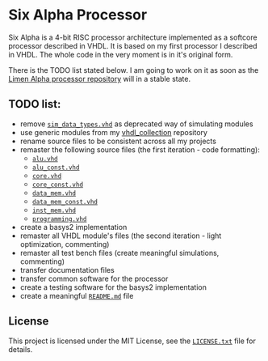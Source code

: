 # Six Alpha Processor

Six Alpha is a 4-bit RISC processor architecture implemented as a softcore processor described in VHDL. It is based on my first processor I described in VHDL. The whole code in the very moment is in it's original form.

There is the TODO list stated below. I am going to work on it as soon as the [Limen Alpha processor repository](https://github.com/dominiksalvet/limen_alpha) will in a stable state.

## TODO list:
* remove [`sim_data_types.vhd`](src/sim_data_types.vhd) as deprecated way of simulating modules
* use generic modules from my [vhdl_collection](https://github.com/dominiksalvet/vhdl_collection) repository
* rename source files to be consistent across all my projects
* remaster the following source files (the first iteration - code formatting):
  * [`alu.vhd`](src/alu.vhd)
  * [`alu_const.vhd`](src/alu_const.vhd)
  * [`core.vhd`](src/core.vhd)
  * [`core_const.vhd`](src/core_const.vhd)
  * [`data_mem.vhd`](src/data_mem.vhd)
  * [`data_mem_const.vhd`](src/data_mem_const.vhd)
  * [`inst_mem.vhd`](src/inst_mem.vhd)
  * [`programming.vhd`](src/programming.vhd)
* create a basys2 implementation
* remaster all VHDL module's files (the second iteration - light optimization, commenting)
* remaster all test bench files (create meaningful simulations, commenting)
* transfer documentation files
* transfer common software for the processor
* create a testing software for the basys2 implementation
* create a meaningful [`README.md`](README.md) file

## License

This project is licensed under the MIT License, see the [`LICENSE.txt`](LICENSE.txt) file for details.
